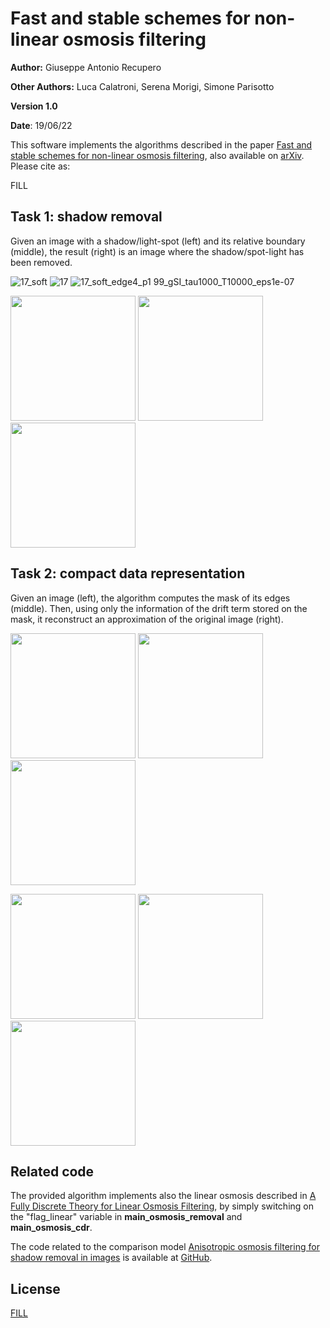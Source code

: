 # Fast and stable schemes for non-linear osmosis filtering

**Author:** Giuseppe Antonio Recupero

**Other Authors:** Luca Calatroni, Serena Morigi, Simone Parisotto

**Version 1.0**

**Date**: 19/06/22

This software implements the algorithms described in the paper [Fast and stable schemes for non-linear osmosis filtering](FILL), also available on [arXiv](https://arxiv.org/abs/2203.15570). Please cite as:

FILL

## Task 1: shadow removal

Given an image with a shadow/light-spot (left) and its relative boundary (middle), the result (right) is an image where the shadow/spot-light has been removed.

![17_soft](https://user-images.githubusercontent.com/103272764/174474017-d12c5095-c2a1-4f40-86a6-7650ff793633.png)
![17](https://user-images.githubusercontent.com/103272764/174474021-c24a49cb-a89a-40ad-91e8-469b10c91e29.png)
![17_soft_edge4_p1 99_gSI_tau1000_T10000_eps1e-07](https://user-images.githubusercontent.com/103272764/174474010-32a4a1c7-604f-429e-9c81-ea864e92cccd.png)

<img src="https://user-images.githubusercontent.com/103272764/174474053-9b472e8f-b83a-4ae5-a074-b8e57c9dfe3f.png" width="200"> <img src="https://user-images.githubusercontent.com/103272764/174474058-1e9a7047-dc22-4065-ae97-fd1727092fa5.png" width="200"> <img src="https://user-images.githubusercontent.com/103272764/174474046-31b72fcd-b3bd-4e09-8f3f-ecfd7f135584.png" width="200">

## Task 2: compact data representation

Given an image (left), the algorithm computes the mask of its edges (middle). Then, using only the information of the drift term stored on the mask, it reconstruct an approximation of the original image (right).

<img src="https://user-images.githubusercontent.com/103272764/174474256-c7b2838e-8b4a-4a56-a88c-8f868ce467d8.png" width="200"> <img src="https://user-images.githubusercontent.com/103272764/174474250-cbb7dc99-2b3f-4b19-b673-7c4b4f38357e.png" width="200"> <img src="https://user-images.githubusercontent.com/103272764/174474237-1f0ba043-6da8-426c-94bf-18005148542b.png" width="200">

<img src="https://user-images.githubusercontent.com/103272764/174474331-2c6834e4-853f-4e0a-9fac-074603a28540.png" width="200"> <img src="https://user-images.githubusercontent.com/103272764/174474322-3dbca8be-50ae-4bbd-ad15-338cf241fd07.png" width="200"> <img src="https://user-images.githubusercontent.com/103272764/174474307-528d9851-882a-4ab4-9b9a-8300d0d0b8a0.png" width="200">

## Related code

The provided algorithm implements also the linear osmosis described in [A Fully Discrete Theory for Linear Osmosis Filtering](https://link.springer.com/chapter/10.1007/978-3-642-38267-3_31), by simply switching on the "flag_linear" variable in **main_osmosis_removal** and **main_osmosis_cdr**.

The code related to the comparison model [Anisotropic osmosis filtering for shadow removal in images](https://iopscience.iop.org/article/10.1088/1361-6420/ab08d2/meta) is available at [GitHub](https://github.com/simoneparisotto/anisotropic-osmosis-filter).

## License
[FILL](https://choosealicense.com/licenses/mit/)
